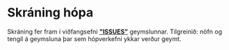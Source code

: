 # Skráning hópa

Skráning fer fram í viðfangsefni [**"ISSUES"**](https://github.com/vefhonnun/VEF2-Lokaverkefni-H17/issues/1) geymslunnar. 
Tilgreinið: nöfn og tengil á geymsluna þar sem hópverkefni ykkar verður geymt. 
